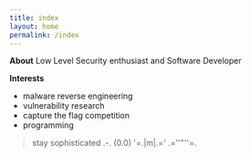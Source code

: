 ```yaml
---
title: index
layout: home
permalink: /index
---
```


**About**
Low Level Security enthusiast and Software Developer

**Interests**
- malware reverse engineering
- vulnerability research
- capture the flag competition
- programming

> stay sophisticated
          .-.
         (0.0)
       '=.|m|.='
       .=''"''=.